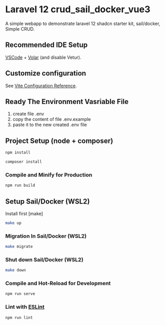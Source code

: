 # Laravel 12 crud_sail_docker_vue3

A simple webapp to demonstrate laravel 12 shadcn starter kit, sail/docker, Simple CRUD.

## Recommended IDE Setup

[VSCode](https://code.visualstudio.com/) + [Volar](https://marketplace.visualstudio.com/items?itemName=Vue.volar) (and disable Vetur).

## Customize configuration

See [Vite Configuration Reference](https://vite.dev/config/).

## Ready The Environment Vasriable File

   1. create file .env
   2. copy the content of file .env.example
   3. paste it to the new created .env file

## Project Setup (node + composer)

```sh
npm install
```

```sh
composer install
```

### Compile and Minify for Production

```sh
npm run build
```

## Setup Sail/Docker (WSL2)

Install first [make]

```sh
make up
```

### Migration In Sail/Docker (WSL2)

```sh
make migrate
```

### Shut down Sail/Docker (WSL2)

```sh
make down
```

### Compile and Hot-Reload for Development

```sh
npm run serve
```

### Lint with [ESLint](https://eslint.org/)

```sh
npm run lint
```
